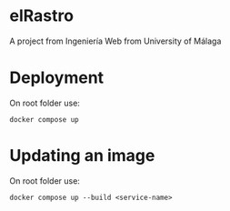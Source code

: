 # elRastro
A project from Ingeniería Web from University of Málaga

# Deployment
On root folder use:
```
docker compose up
```

# Updating an image
On root folder use:
```
docker compose up --build <service-name>
```